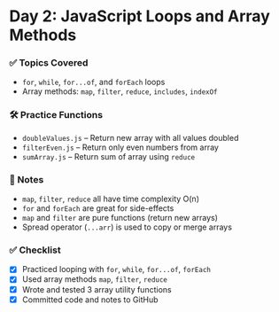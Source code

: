 # Day 2: JavaScript Loops and Array Methods

### ✅ Topics Covered

- `for`, `while`, `for...of`, and `forEach` loops
- Array methods: `map`, `filter`, `reduce`, `includes`, `indexOf`

### 🛠 Practice Functions

- `doubleValues.js` – Return new array with all values doubled
- `filterEven.js` – Return only even numbers from array
- `sumArray.js` – Return sum of array using `reduce`

### 🧠 Notes

- `map`, `filter`, `reduce` all have time complexity O(n)
- `for` and `forEach` are great for side-effects
- `map` and `filter` are pure functions (return new arrays)
- Spread operator (`...arr`) is used to copy or merge arrays

### ✅ Checklist

- [x] Practiced looping with `for`, `while`, `for...of`, `forEach`
- [x] Used array methods `map`, `filter`, `reduce`
- [x] Wrote and tested 3 array utility functions
- [x] Committed code and notes to GitHub
